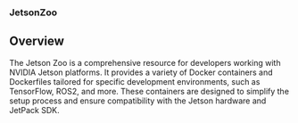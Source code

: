 ### JetsonZoo

## Overview
The Jetson Zoo is a comprehensive resource for developers working with NVIDIA Jetson platforms. It provides a variety of Docker containers and Dockerfiles tailored for specific development environments, such as TensorFlow, ROS2, and more. These containers are designed to simplify the setup process and ensure compatibility with the Jetson hardware and JetPack SDK.
